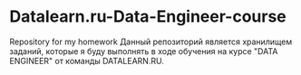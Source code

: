 # Datalearn.ru-Data-Engineer-course
Repository for my homework
Данный репозиторий является хранилищем заданий, которые я буду выполнять в ходе обучения на курсе "DATA ENGINEER" от команды DATALEARN.RU. 
